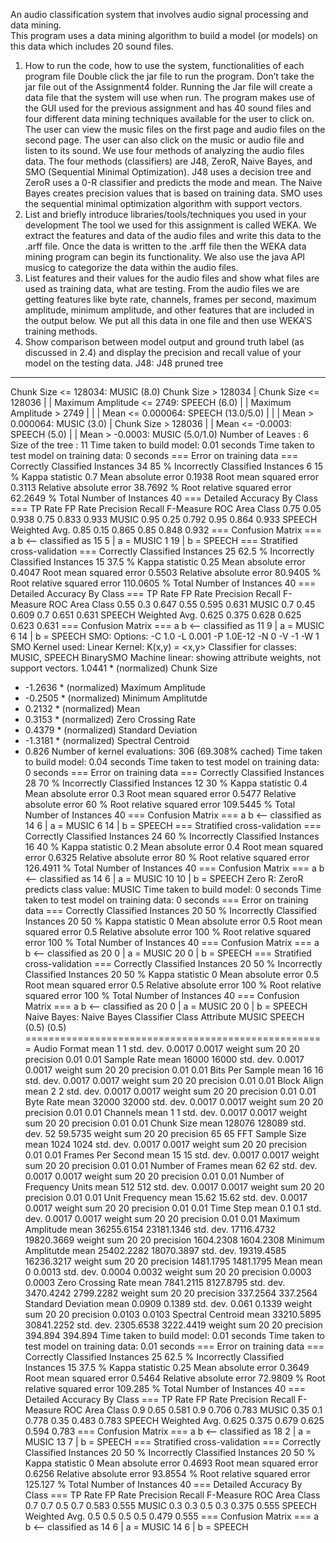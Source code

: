 An  audio  classification  system  that  involves  audio  signal processing  and  data mining.  
This program uses a  data  mining algorithm to build a model (or models) on this data which includes 20 sound files. 

1. How to run the code, how to use the system, functionalities of each program file
Double click the jar file to run the program. Don’t take the jar file out of the Assignment4
folder. Running the Jar file will create a data file that the system will use when run. The
program makes use of the GUI used for the previous assignment and has 40 sound files and
four different data mining techniques available for the user to click on. The user can view the
music files on the first page and audio files on the second page. The user can also click on
the music or audio file and listen to its sound. We use four methods of analyzing the audio
files data. The four methods (classifiers) are J48, ZeroR, Naive Bayes, and SMO
(Sequential Minimal Optimization). J48 uses a decision tree and ZeroR uses a 0-R classifier
and predicts the mode and mean. The Naive Bayes creates precision values that is based
on training data. SMO uses the sequential minimal optimization algorithm with support
vectors.
2. List and briefly introduce libraries/tools/techniques you used in your development
The tool we used for this assignment is called WEKA. We extract the features and data of
the audio files and write this data to the .arff file. Once the data is written to the .arff file then
the WEKA data mining program can begin its functionality. We also use the java API musicg
to categorize the data within the audio files.
3. List features and their values for the audio files and show what files are used as
training data, what are testing.
From the audio files we are getting features like byte rate, channels, frames per second,
maximum amplitude, minimum amplitude, and other features that are included in the output
below. We put all this data in one file and then use WEKA’S training methods.
4. Show comparison between model output and ground truth label (as discussed in
2.4) and display the precision and recall value of your model on the testing data.
J48:
J48 pruned tree
------------------
Chunk Size <= 128034: MUSIC (8.0)
Chunk Size > 128034
| Chunk Size <= 128036
| | Maximum Amplitude <= 2749: SPEECH (6.0)
| | Maximum Amplitude > 2749
| | | Mean <= 0.000064: SPEECH (13.0/5.0)
| | | Mean > 0.000064: MUSIC (3.0)
| Chunk Size > 128036
| | Mean <= -0.0003: SPEECH (5.0)
| | Mean > -0.0003: MUSIC (5.0/1.0)
Number of Leaves :  6
Size of the tree : 11
Time taken to build model: 0.01 seconds
Time taken to test model on training data: 0 seconds
=== Error on training data ===
Correctly Classified Instances 34 85 %
Incorrectly Classified Instances 6 15 %
Kappa statistic 0.7
Mean absolute error 0.1938
Root mean squared error 0.3113
Relative absolute error 38.7692 %
Root relative squared error 62.2649 %
Total Number of Instances 40 
=== Detailed Accuracy By Class ===
TP Rate FP Rate Precision Recall F-Measure ROC Area Class
0.75 0.05 0.938 0.75 0.833 0.933 MUSIC
0.95 0.25 0.792 0.95 0.864 0.933 SPEECH
Weighted Avg. 0.85 0.15 0.865 0.85 0.848 0.932
=== Confusion Matrix ===
a b <-- classified as
15 5 | a = MUSIC
1 19 | b = SPEECH
=== Stratified cross-validation ===
Correctly Classified Instances 25 62.5 %
Incorrectly Classified Instances 15 37.5 %
Kappa statistic 0.25
Mean absolute error 0.4047
Root mean squared error 0.5503
Relative absolute error 80.9405 %
Root relative squared error 110.0605 %
Total Number of Instances 40 
=== Detailed Accuracy By Class ===
TP Rate FP Rate Precision Recall F-Measure ROC Area Class
0.55 0.3 0.647 0.55 0.595 0.631 MUSIC
0.7 0.45 0.609 0.7 0.651 0.631 SPEECH
Weighted Avg. 0.625 0.375 0.628 0.625 0.623 0.631
=== Confusion Matrix ===
a b <-- classified as
11 9 | a = MUSIC
6 14 | b = SPEECH
SMO:
Options: -C 1.0 -L 0.001 -P 1.0E-12 -N 0 -V -1 -W 1
SMO
Kernel used:
Linear Kernel: K(x,y) = <x,y>
Classifier for classes: MUSIC, SPEECH
BinarySMO
Machine linear: showing attribute weights, not support vectors.
1.0441 * (normalized) Chunk Size
+ -1.2636 * (normalized) Maximum Amplitude
+ -0.2505 * (normalized) Minimum Amplitutde
+ 0.2132 * (normalized) Mean
+ 0.3153 * (normalized) Zero Crossing Rate
+ 0.4379 * (normalized) Standard Deviation
+ -1.3181 * (normalized) Spectral Centroid
+ 0.826
Number of kernel evaluations: 306 (69.308% cached)
Time taken to build model: 0.04 seconds
Time taken to test model on training data: 0 seconds
=== Error on training data ===
Correctly Classified Instances 28 70 %
Incorrectly Classified Instances 12 30 %
Kappa statistic 0.4
Mean absolute error 0.3
Root mean squared error 0.5477
Relative absolute error 60 %
Root relative squared error 109.5445 %
Total Number of Instances 40 
=== Confusion Matrix ===
a b <-- classified as
14 6 | a = MUSIC
6 14 | b = SPEECH
=== Stratified cross-validation ===
Correctly Classified Instances 24 60 %
Incorrectly Classified Instances 16 40 %
Kappa statistic 0.2
Mean absolute error 0.4
Root mean squared error 0.6325
Relative absolute error 80 %
Root relative squared error 126.4911 %
Total Number of Instances 40 
=== Confusion Matrix ===
a b <-- classified as
14 6 | a = MUSIC
10 10 | b = SPEECH
Zero R:
ZeroR predicts class value: MUSIC
Time taken to build model: 0 seconds
Time taken to test model on training data: 0 seconds
=== Error on training data ===
Correctly Classified Instances 20 50 %
Incorrectly Classified Instances 20 50 %
Kappa statistic 0 
Mean absolute error 0.5
Root mean squared error 0.5
Relative absolute error 100 %
Root relative squared error 100 %
Total Number of Instances 40 
=== Confusion Matrix ===
a b <-- classified as
20 0 | a = MUSIC
20 0 | b = SPEECH
=== Stratified cross-validation ===
Correctly Classified Instances 20 50 %
Incorrectly Classified Instances 20 50 %
Kappa statistic 0 
Mean absolute error 0.5
Root mean squared error 0.5
Relative absolute error 100 %
Root relative squared error 100 %
Total Number of Instances 40 
=== Confusion Matrix ===
a b <-- classified as
20 0 | a = MUSIC
20 0 | b = SPEECH
Naive Bayes:
Naive Bayes Classifier
Class
Attribute MUSIC SPEECH
(0.5) (0.5)
====================================================
Audio Format
mean 1 1
std. dev. 0.0017 0.0017
weight sum 20 20
precision 0.01 0.01
Sample Rate
mean 16000 16000
std. dev. 0.0017 0.0017
weight sum 20 20
precision 0.01 0.01
Bits Per Sample
mean 16 16
std. dev. 0.0017 0.0017
weight sum 20 20
precision 0.01 0.01
Block Align
mean 2 2
std. dev. 0.0017 0.0017
weight sum 20 20
precision 0.01 0.01
Byte Rate
mean 32000 32000
std. dev. 0.0017 0.0017
weight sum 20 20
precision 0.01 0.01
Channels
mean 1 1
std. dev. 0.0017 0.0017
weight sum 20 20
precision 0.01 0.01
Chunk Size
mean 128076 128089
std. dev. 52 59.5735
weight sum 20 20
precision 65 65
FFT Sample Size
mean 1024 1024
std. dev. 0.0017 0.0017
weight sum 20 20
precision 0.01 0.01
Frames Per Second
mean 15 15
std. dev. 0.0017 0.0017
weight sum 20 20
precision 0.01 0.01
Number of Frames
mean 62 62
std. dev. 0.0017 0.0017
weight sum 20 20
precision 0.01 0.01
Number of Frequency Units
mean 512 512
std. dev. 0.0017 0.0017
weight sum 20 20
precision 0.01 0.01
Unit Frequency
mean 15.62 15.62
std. dev. 0.0017 0.0017
weight sum 20 20
precision 0.01 0.01
Time Step
mean 0.1 0.1
std. dev. 0.0017 0.0017
weight sum 20 20
precision 0.01 0.01
Maximum Amplitude
mean 36255.6154 23181.1346
std. dev. 17116.4732 19820.3669
weight sum 20 20
precision 1604.2308 1604.2308
Minimum Amplitutde
mean 25402.2282 18070.3897
std. dev. 19319.4585 16236.3217
weight sum 20 20
precision 1481.1795 1481.1795
Mean
mean 0 0.0013
std. dev. 0.0004 0.0032
weight sum 20 20
precision 0.0003 0.0003
Zero Crossing Rate
mean 7841.2115 8127.8795
std. dev. 3470.4242 2799.2282
weight sum 20 20
precision 337.2564 337.2564
Standard Deviation
mean 0.0909 0.1389
std. dev. 0.061 0.1339
weight sum 20 20
precision 0.0103 0.0103
Spectral Centroid
mean 33210.5895 30841.2252
std. dev. 2305.6538 3222.4419
weight sum 20 20
precision 394.894 394.894
Time taken to build model: 0.01 seconds
Time taken to test model on training data: 0.01 seconds
=== Error on training data ===
Correctly Classified Instances 25 62.5 %
Incorrectly Classified Instances 15 37.5 %
Kappa statistic 0.25
Mean absolute error 0.3649
Root mean squared error 0.5464
Relative absolute error 72.9809 %
Root relative squared error 109.285 %
Total Number of Instances 40 
=== Detailed Accuracy By Class ===
TP Rate FP Rate Precision Recall F-Measure ROC Area Class
0.9 0.65 0.581 0.9 0.706 0.783 MUSIC
0.35 0.1 0.778 0.35 0.483 0.783 SPEECH
Weighted Avg. 0.625 0.375 0.679 0.625 0.594 0.783
=== Confusion Matrix ===
a b <-- classified as
18 2 | a = MUSIC
13 7 | b = SPEECH
=== Stratified cross-validation ===
Correctly Classified Instances 20 50 %
Incorrectly Classified Instances 20 50 %
Kappa statistic 0 
Mean absolute error 0.4693
Root mean squared error 0.6256
Relative absolute error 93.8554 %
Root relative squared error 125.127 %
Total Number of Instances 40 
=== Detailed Accuracy By Class ===
TP Rate FP Rate Precision Recall F-Measure ROC Area Class
0.7 0.7 0.5 0.7 0.583 0.555 MUSIC
0.3 0.3 0.5 0.3 0.375 0.555 SPEECH
Weighted Avg. 0.5 0.5 0.5 0.5 0.479 0.555
=== Confusion Matrix ===
a b <-- classified as
14 6 | a = MUSIC
14 6 | b = SPEECH
